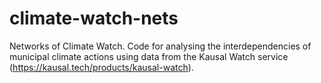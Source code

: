 # climate-watch-nets
Networks of Climate Watch. Code for analysing the interdependencies of municipal climate actions using data from the Kausal Watch service (https://kausal.tech/products/kausal-watch).
